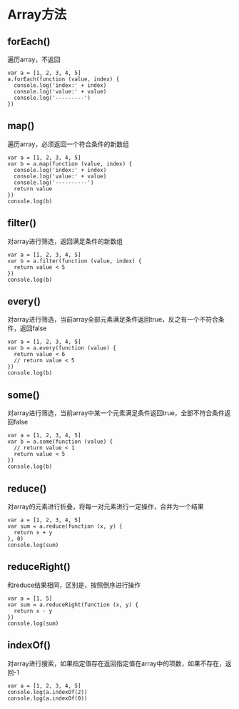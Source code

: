 # Array方法

## forEach()
遍历array，不返回

```
var a = [1, 2, 3, 4, 5]
a.forEach(function (value, index) {
  console.log('index:' + index)
  console.log('value:' + value)
  console.log('---------')
})
```
## map()
遍历array，必须返回一个符合条件的新数组

```
var a = [1, 2, 3, 4, 5]
var b = a.map(function (value, index) {
  console.log('index:' + index)
  console.log('value:' + value)
  console.log('----------')
  return value
})
console.log(b)
```

## filter()
对array进行筛选，返回满足条件的新数组

```
var a = [1, 2, 3, 4, 5]
var b = a.filter(function (value, index) {
  return value < 5
})
console.log(b)
```

## every()
对array进行筛选，当前array全部元素满足条件返回true，反之有一个不符合条件，返回false

```
var a = [1, 2, 3, 4, 5]
var b = a.every(function (value) {
  return value < 6
  // return value < 5
})
console.log(b)
```
## some()
对array进行筛选，当前array中某一个元素满足条件返回true，全部不符合条件返回false

```
var a = [1, 2, 3, 4, 5]
var b = a.some(function (value) {
  // return value < 1
  return value < 5
})
console.log(b)
```

## reduce()
对array的元素进行折叠，将每一对元素进行一定操作，合并为一个结果

```
var a = [1, 2, 3, 4, 5]
var sum = a.reduce(function (x, y) {
  return x + y
}, 0)
console.log(sum)
```

## reduceRight()
和reduce结果相同，区别是，按照倒序进行操作

```
var a = [1, 5]
var sum = a.reduceRight(function (x, y) {
  return x - y
})
console.log(sum)
```

## indexOf()
对array进行搜索，如果指定值存在返回指定值在array中的项数，如果不存在，返回-1

```
var a = [1, 2, 3, 4, 5]
console.log(a.indexOf(2))
console.log(a.indexOf(0))
```

